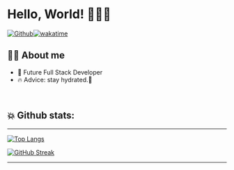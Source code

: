 # Hello, World! 👨‍💻🌐


[![Github](https://img.shields.io/github/followers/invalidmarkup369?label=Follow&style=social)](https://github.com/invalidmarkup369)[![wakatime](https://wakatime.com/badge/user/c39b5ada-1b1e-4b60-86b8-758fd0623aa4.svg)](https://wakatime.com/@c39b5ada-1b1e-4b60-86b8-758fd0623aa4)





## 🙋‍♂️ About me


- 🚀 Future Full Stack Developer
- 🔥 Advice: stay hydrated.🙏

<br />

  
## 💥 Github stats:
 
 <hr>


[![Top Langs](https://github-readme-stats.vercel.app/api/top-langs/?username=invalidmarkup369&show_icons=true&theme=dark&layout=compact&hide_title=true)](https://github.com/invalidmarkup369)
 
[![GitHub Streak](http://github-readme-streak-stats.herokuapp.com?user=invalidmarkup369&theme=gruvbox&date_format=M%20j%5B%2C%20Y%5D)](https://git.io/streak-stats)
<hr>

 

<br />






 






